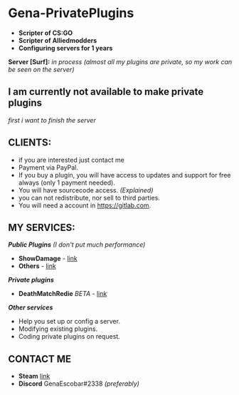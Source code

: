 # Gena-PrivatePlugins
* **Scripter of CS:GO**
* **Scripter of Alliedmodders**
* **Configuring servers for 1 years**

**Server [Surf]:** *in process*
*(almost all my plugins are private, so my work can be seen on the server)*


## I am currently not available to make private plugins
*first i want to finish the server*

## CLIENTS:
* if you are interested just contact me
* Payment via PayPal.
* If you buy a plugin, you will have access to updates and support for free always (only 1 payment needed).
* You will have sourcecode access. *(Explained)*
* you can not redistribute, nor sell to third parties.
* You will need a account in https://gitlab.com.

## MY SERVICES:
***Public Plugins*** *(I don't put much performance)*
* **ShowDamage** - [link](https://forums.alliedmods.net/showthread.php?t=337879)
* **Others** - [link](https://forums.alliedmods.net/search.php?searchid=38784931)

***Private plugins***
* **DeathMatchRedie** *BETA* - [link](https://www.youtube.com/watch?v=v6Hr49PSz5Q)

***Other services***
* Help you set up or config a server.
* Modifying existing plugins.
* Coding private plugins on request.

## CONTACT ME
* **Steam** [link](https://steamcommunity.com/id/genaescobar)
* **Discord** GenaEscobar#2338
*(preferably)*
